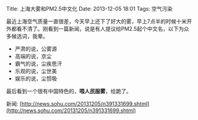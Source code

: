 Title: 上海大雾和PM2.5中文化
Date: 2013-12-05 18:01
Tags: 空气污染

最近上海空气质量一直很差，今天早上还下了好大的雾，早上7点半的时候十米开外都看不清了。刚看到一篇新闻，说是有人提议给PM2.5起个中文名，以下为众多候选词，我晕。

*  严肃的说，公雾源
*  高端的说，京尘
*  霸气的说，尘疾思汗
*  乐观的说，尘世美
*  娱乐的说，尘惯吸

最后看到一个很有中国特色的，**喂人民服雾**，给跪了。

新闻: [http://news.sohu.com/20131205/n391331699.shtml](http://news.sohu.com/20131205/n391331699.shtml)
